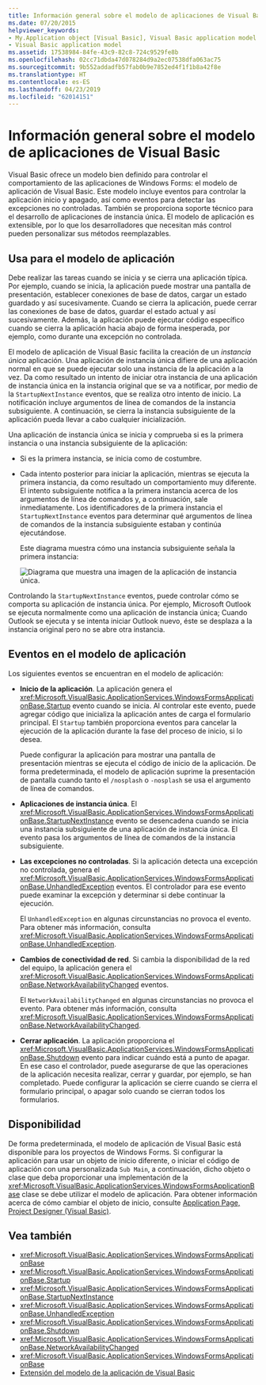 ```yaml
---
title: Información general sobre el modelo de aplicaciones de Visual Basic
ms.date: 07/20/2015
helpviewer_keywords:
- My.Application object [Visual Basic], Visual Basic application model
- Visual Basic application model
ms.assetid: 17538984-84fe-43c9-82c8-724c9529fe8b
ms.openlocfilehash: 02cc71dbda47d078284d9a2ec07538dfa063ac75
ms.sourcegitcommit: 9b552addadfb57fab0b9e7852ed4f1f1b8a42f8e
ms.translationtype: HT
ms.contentlocale: es-ES
ms.lasthandoff: 04/23/2019
ms.locfileid: "62014151"
---
```

# <a name="overview-of-the-visual-basic-application-model"></a>Información general sobre el modelo de aplicaciones de Visual Basic
Visual Basic ofrece un modelo bien definido para controlar el comportamiento de las aplicaciones de Windows Forms: el modelo de aplicación de Visual Basic. Este modelo incluye eventos para controlar la aplicación inicio y apagado, así como eventos para detectar las excepciones no controladas. También se proporciona soporte técnico para el desarrollo de aplicaciones de instancia única. El modelo de aplicación es extensible, por lo que los desarrolladores que necesitan más control pueden personalizar sus métodos reemplazables.  
  
## <a name="uses-for-the-application-model"></a>Usa para el modelo de aplicación  
 Debe realizar las tareas cuando se inicia y se cierra una aplicación típica. Por ejemplo, cuando se inicia, la aplicación puede mostrar una pantalla de presentación, establecer conexiones de base de datos, cargar un estado guardado y así sucesivamente. Cuando se cierra la aplicación, puede cerrar las conexiones de base de datos, guardar el estado actual y así sucesivamente. Además, la aplicación puede ejecutar código específico cuando se cierra la aplicación hacia abajo de forma inesperada, por ejemplo, como durante una excepción no controlada.  
  
 El modelo de aplicación de Visual Basic facilita la creación de un *instancia única* aplicación. Una aplicación de instancia única difiere de una aplicación normal en que se puede ejecutar solo una instancia de la aplicación a la vez. Da como resultado un intento de iniciar otra instancia de una aplicación de instancia única en la instancia original que se va a notificar, por medio de la `StartupNextInstance` eventos, que se realiza otro intento de inicio. La notificación incluye argumentos de línea de comandos de la instancia subsiguiente. A continuación, se cierra la instancia subsiguiente de la aplicación pueda llevar a cabo cualquier inicialización.  
  
 Una aplicación de instancia única se inicia y comprueba si es la primera instancia o una instancia subsiguiente de la aplicación:  
  
- Si es la primera instancia, se inicia como de costumbre.  
  
- Cada intento posterior para iniciar la aplicación, mientras se ejecuta la primera instancia, da como resultado un comportamiento muy diferente. El intento subsiguiente notifica a la primera instancia acerca de los argumentos de línea de comandos y, a continuación, sale inmediatamente. Los identificadores de la primera instancia el `StartupNextInstance` eventos para determinar qué argumentos de línea de comandos de la instancia subsiguiente estaban y continúa ejecutándose.  
  
     Este diagrama muestra cómo una instancia subsiguiente señala la primera instancia:  
  
     ![Diagrama que muestra una imagen de la aplicación de instancia única.](./media/overview-of-the-visual-basic-application-model/single-instance-application.gif)  
  
 Controlando la `StartupNextInstance` eventos, puede controlar cómo se comporta su aplicación de instancia única. Por ejemplo, Microsoft Outlook se ejecuta normalmente como una aplicación de instancia única; Cuando Outlook se ejecuta y se intenta iniciar Outlook nuevo, éste se desplaza a la instancia original pero no se abre otra instancia.  
  
## <a name="events-in-the-application-model"></a>Eventos en el modelo de aplicación  
 Los siguientes eventos se encuentran en el modelo de aplicación:  
  
- **Inicio de la aplicación**. La aplicación genera el <xref:Microsoft.VisualBasic.ApplicationServices.WindowsFormsApplicationBase.Startup> evento cuando se inicia. Al controlar este evento, puede agregar código que inicializa la aplicación antes de carga el formulario principal. El `Startup` también proporciona eventos para cancelar la ejecución de la aplicación durante la fase del proceso de inicio, si lo desea.  
  
     Puede configurar la aplicación para mostrar una pantalla de presentación mientras se ejecuta el código de inicio de la aplicación. De forma predeterminada, el modelo de aplicación suprime la presentación de pantalla cuando tanto el `/nosplash` o `-nosplash` se usa el argumento de línea de comandos.  
  
- **Aplicaciones de instancia única**. El <xref:Microsoft.VisualBasic.ApplicationServices.WindowsFormsApplicationBase.StartupNextInstance> evento se desencadena cuando se inicia una instancia subsiguiente de una aplicación de instancia única. El evento pasa los argumentos de línea de comandos de la instancia subsiguiente.  
  
- **Las excepciones no controladas**. Si la aplicación detecta una excepción no controlada, genera el <xref:Microsoft.VisualBasic.ApplicationServices.WindowsFormsApplicationBase.UnhandledException> eventos. El controlador para ese evento puede examinar la excepción y determinar si debe continuar la ejecución.  
  
     El `UnhandledException` en algunas circunstancias no provoca el evento. Para obtener más información, consulta <xref:Microsoft.VisualBasic.ApplicationServices.WindowsFormsApplicationBase.UnhandledException>.  
  
- **Cambios de conectividad de red**. Si cambia la disponibilidad de la red del equipo, la aplicación genera el <xref:Microsoft.VisualBasic.ApplicationServices.WindowsFormsApplicationBase.NetworkAvailabilityChanged> eventos.  
  
     El `NetworkAvailabilityChanged` en algunas circunstancias no provoca el evento. Para obtener más información, consulta <xref:Microsoft.VisualBasic.ApplicationServices.WindowsFormsApplicationBase.NetworkAvailabilityChanged>.  
  
- **Cerrar aplicación**. La aplicación proporciona el <xref:Microsoft.VisualBasic.ApplicationServices.WindowsFormsApplicationBase.Shutdown> evento para indicar cuándo está a punto de apagar. En ese caso el controlador, puede asegurarse de que las operaciones de la aplicación necesita realizar, cerrar y guardar, por ejemplo, se han completado. Puede configurar la aplicación se cierre cuando se cierra el formulario principal, o apagar solo cuando se cierran todos los formularios.  
  
## <a name="availability"></a>Disponibilidad  
 De forma predeterminada, el modelo de aplicación de Visual Basic está disponible para los proyectos de Windows Forms. Si configurar la aplicación para usar un objeto de inicio diferente, o iniciar el código de aplicación con una personalizada `Sub Main`, a continuación, dicho objeto o clase que deba proporcionar una implementación de la <xref:Microsoft.VisualBasic.ApplicationServices.WindowsFormsApplicationBase> clase se debe utilizar el modelo de aplicación. Para obtener información acerca de cómo cambiar el objeto de inicio, consulte [Application Page, Project Designer (Visual Basic)](/visualstudio/ide/reference/application-page-project-designer-visual-basic).  
  
## <a name="see-also"></a>Vea también

- <xref:Microsoft.VisualBasic.ApplicationServices.WindowsFormsApplicationBase>
- <xref:Microsoft.VisualBasic.ApplicationServices.WindowsFormsApplicationBase.Startup>
- <xref:Microsoft.VisualBasic.ApplicationServices.WindowsFormsApplicationBase.StartupNextInstance>
- <xref:Microsoft.VisualBasic.ApplicationServices.WindowsFormsApplicationBase.UnhandledException>
- <xref:Microsoft.VisualBasic.ApplicationServices.WindowsFormsApplicationBase.Shutdown>
- <xref:Microsoft.VisualBasic.ApplicationServices.WindowsFormsApplicationBase.NetworkAvailabilityChanged>
- <xref:Microsoft.VisualBasic.ApplicationServices.WindowsFormsApplicationBase>
- [Extensión del modelo de la aplicación de Visual Basic](../../../visual-basic/developing-apps/customizing-extending-my/extending-the-visual-basic-application-model.md)

